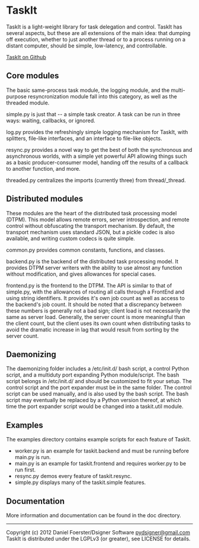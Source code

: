 TaskIt
======

TaskIt is a light-weight library for task delegation and control. TaskIt has 
several aspects, but these are all extensions of the main idea: that dumping 
off execution, whether to just another thread or to a process running on a 
distant computer, should be simple, low-latency, and controllable.

[TaskIt on Github](http://github.com/pydsigner/taskit)

Core modules
------------

The basic same-process task module, the logging module, and the multi-purpose 
resyncronization module fall into this category, as well as the threaded 
module.

simple.py is just that -- a simple task creator. A task can be run in three 
ways: waiting, callbacks, or ignored.

log.py provides the refreshingly simple logging mechanism for TaskIt, with 
splitters, file-like interfaces, and an interface to file-like objects.

resync.py provides a novel way to get the best of both the synchronous and 
asynchronous worlds, with a simple yet powerful API allowing things such as a 
basic producer-consumer model, handing off the results of a callback to another 
function, and more.

threaded.py centralizes the imports (currently three) from thread/_thread.

Distributed modules
-------------------

These modules are the heart of the distributed task processing model (DTPM). 
This model allows remote errors, server introspection, and remote control 
without obfuscating the transport mechanism. By default, the transport 
mechanism uses standard JSON, but a pickle codec is also available, and writing 
custom codecs is quite simple.

common.py provides common constants, functions, and classes.

backend.py is the backend of the distributed task processing model. It provides 
DTPM server writers with the ability to use almost any function without 
modification, and gives allowances for special cases. 

frontend.py is the frontend to the DTPM. The API is similar to that of 
simple.py, with the allowances of routing all calls through a FrontEnd and 
using string identifiers. It provides it's own job count as well as access to 
the backend's job count. It should be noted that a discrepancy between these 
numbers is generally not a bad sign; client load is not necessarily the same as 
server load. Generally, the server count is more meaningful than the client 
count, but the client uses its own count when distributing tasks to avoid the 
dramatic increase in lag that would result from sorting by the server count.

Daemonizing
-----------

The daemonizing folder includes a /etc/init.d/ bash script, a control Python 
script, and a multiduty port expanding Python module/script. The bash script 
belongs in /etc/init.d/ and should be customized to fit your setup. The control 
script and the port expander must be in the same folder. The control script can 
be used manually, and is also used by the bash script. 
The bash script may eventually be replaced by a Python version thereof, at 
which time the port expander script would be changed into a taskit.util module.

Examples
--------

The examples directory contains example scripts for each feature of TaskIt.
* worker.py is an example for taskit.backend and must be running before main.py
  is run. 
* main.py is an example for taskit.frontend and requires worker.py to be run 
  first.
* resync.py demos every feature of taskit.resync.
* simple.py displays many of the taskit.simple features.

Documentation
-------------

More information and documentation can be found in the doc directory.

--------------------------------------------------------------------------------

Copyright (c) 2012 Daniel Foerster/Dsigner Software <pydsigner@gmail.com>
TaskIt is distributed under the LGPLv3 (or greater), see LICENSE for details.
